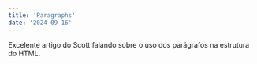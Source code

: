 ```yaml
---
title: 'Paragraphs'
date: '2024-09-16'
---
```


Excelente artigo do Scott falando sobre o uso dos parágrafos na estrutura do HTML.
